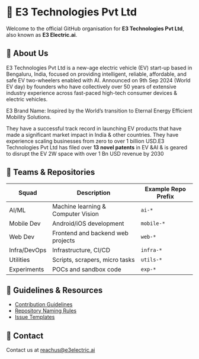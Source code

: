 # 🏢 E3 Technologies Pvt Ltd

Welcome to the official GitHub organisation for **E3 Technologies Pvt Ltd**, also known as **E3 Electric.ai**.

## 🚀 About Us
E3 Technologies Pvt Ltd is a new-age electric vehicle (EV) start-up based in Bengaluru, India, focused on providing intelligent, reliable, affordable, and  safe EV two-wheelers enabled with AI. Announced on 9th Sep 2024 (World EV day) by founders who have collectively over 50 years of extensive industry experience across fast-paced high-tech consumer devices & electric vehicles. ​

E3 Brand Name: Inspired by the World’s transition to Eternal Energy Efficient Mobility Solutions.​

They have a successful track record in launching EV products that have made a significant market impact in India & other countries. They have experience scaling businesses from zero to over 1 billion USD. ​
E3 Technologies Pvt Ltd has filed over **13 novel patents** in EV &AI  & is geared to disrupt the EV 2W space with over 1 Bn USD revenue by 2030​

## 🧱 Teams & Repositories

| Squad       | Description                        | Example Repo Prefix   |
|-------------|------------------------------------|------------------------|
| AI/ML       | Machine learning & Computer Vision | `ai-*`                |
| Mobile Dev  | Android/iOS development            | `mobile-*`            |
| Web Dev     | Frontend and backend web projects  | `web-*`               |
| Infra/DevOps| Infrastructure, CI/CD              | `infra-*`             |
| Utilities   | Scripts, scrapers, micro tasks     | `utils-*`             |
| Experiments | POCs and sandbox code              | `exp-*`               |


## 📌 Guidelines & Resources

- [Contribution Guidelines](./CONTRIBUTING.md)
- [Repository Naming Rules](./CONTRIBUTING.md#repository-naming)
- [Issue Templates](./.github/ISSUE_TEMPLATE/)

## 💬 Contact

Contact us at [reachus@e3electric.ai](mailto:reachus@e3electric.ai)
